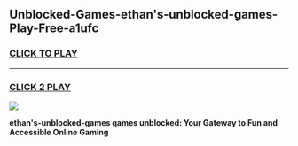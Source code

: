 
## Unblocked-Games-ethan's-unblocked-games-Play-Free-a1ufc
<h3>
<a href="https://premium76.site?title=ethan's-unblocked-games&ref=15A">CLICK TO PLAY</a></h3>
<hr>

<h3>
<a href="https://premium76.site?title=ethan's-unblocked-games&ref=15A">CLICK 2 PLAY</a>
  
</h3>

<a href="https://premium76.site?title=ethan's-unblocked-games&ref=15A"><img src="https://clearcache.store/games.png"></a>


**ethan's-unblocked-games games unblocked: Your Gateway to Fun and Accessible Online Gaming**
